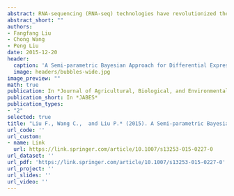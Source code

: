 ```yaml
---
abstract: RNA-sequencing (RNA-seq) technologies have revolutionized the way that agricultural biologists study gene expression as well as generated a tremendous amount of data waiting for analysis. Detecting differentially expressed genes is one of the fundamental steps in RNA-seq data analysis. In this paper, we model the count data from RNA-seq experiments with a Poisson–Gamma hierarchical model, or equivalently, a negative binomial model. We derive a semi-parametric Bayesian approach with a Dirichlet process as the prior model for the distribution of fold changes between the two treatment means. An inference strategy using Gibbs algorithm is developed for differential expression analysis. The results of several simulation studies show that our proposed method outperforms other methods including the popularly applied edgeR and DESeq methods. We also discuss an application of our method to a dataset that compares gene expression between bundle sheath and mesophyll cells in maize leaves. Supplementary materials accompanying this paper appear online.
abstract_short: ""
authors:
- Fangfang Liu
- Chong Wang
- Peng Liu
date: 2015-12-20
header:
  caption: 'A Semi-parametric Bayesian Approach for Differential Expression Analysis of RNA-seq Data'
  image: headers/bubbles-wide.jpg
image_preview: ""
math: true
publication: In *Journal of Agricultural, Biological, and Environmental Statistics*.
publication_short: In *JABES*
publication_types:
- "2"
selected: true
title: "Liu F., Wang C.,  and Liu P.* (2015). A Semi-parametric Bayesian Approach for Differential Expression Analysis of RNA-seq Data. Journal of Agricultural, Biological, and Environmental Statistics. 20(4): 555-576."
url_code: ''
url_custom:
- name: Link
  url: https://link.springer.com/article/10.1007/s13253-015-0227-0
url_dataset: ''
url_pdf: 'https://link.springer.com/article/10.1007/s13253-015-0227-0'
url_project: ''
url_slides: ''
url_video: ''
---
```


